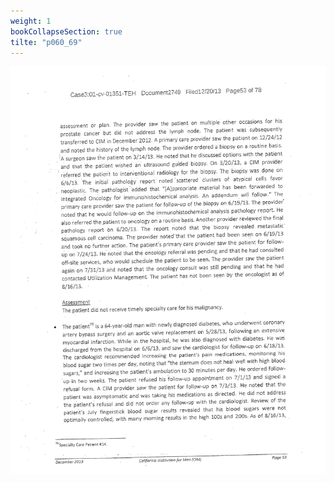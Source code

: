 ```yaml
---
weight: 1
bookCollapseSection: true
tilte: "p060_69"
---
```

![us_constitution_rip](../jpg/cup_060.jpg)
